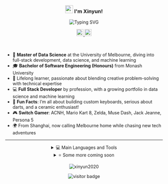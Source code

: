 <div align="center">

<h3><a href="https://www.gautamkrishnar.com/"><img src="https://media.giphy.com/media/hvRJCLFzcasrR4ia7z/giphy.gif" width="25px"></a>  I'm Xinyun!</h3>

![Typing SVG](https://readme-typing-svg.demolab.com/?lines=Hello+World,+Nice+to+meet+you!)

<a target="_blank" href="https://www.linkedin.com/in/xinyun2020/">
  <img alt="Linkedin" width="22px" src="https://img.icons8.com/ios-filled/ffffff/linkedin.png"/>
</a>
<a target="_blank" href="mailto:xinyunzhang2016@gmail.com">
  <img alt="Gmail" width="22px" src="https://img.icons8.com/ios-filled/ffffff/gmail.png"/>
</a>
</div>

<br />
<br />

- 📖 **Master of Data Science** at the University of Melbourne, diving into full-stack development, data science, and machine learning
- 🎓 **Bachelor of Software Engineering (Honours)** from Monash University
- 🌱 Lifelong learner, passionate about blending creative problem-solving with technical expertise
- 💻 **Full Stack Developer** by profession, with a growing portfolio in data science and machine learning
- 🎯 **Fun Facts**: I’m all about building custom keyboards, serious about darts, and a ceramic enthusiast!
- 🎮 **Switch Gamer**: ACNH, Mario Kart 8, Zelda, Muse Dash, Jack Jeanne, Persona 5
- 🌍 From Shanghai, now calling Melbourne home while chasing new tech adventures

---

<div align="center">

<details>
  <summary>💻 Main Languages and Tools </summary>

<!-- Skills Emoji -->
[![My Skills](https://skillicons.dev/icons?i=javascript,typescript,py,rust,matlab,linux,github,pytorch,tensorflow,opencv,git,stackoverflow,visualstudio,vscode,pycharm,anaconda,raspberrypi,docker,vim,gmail,gcp,r,react,java,postgresql,mysql,git,bash,swift&theme=dark&perline=7)](https://skillicons.dev)

</details>

<details>
  <summary>⭐ Some more coming soon </summary>

<!--START_SECTION:activity-->
1. ⭐⭐⭐
<!--END_SECTION:activity-->

</details>

<p align="center"><img align="center" src="https://github-readme-stats.vercel.app/api/top-langs?username=xinyun2020&show_icons=true&locale=en&layout=compact" alt="xinyun2020" /></p>


<p  align="center">
<!--<img src="https://visitor-badge.glitch.me/badge?page_id=xinyun2020.xinyun2020" alt="visitor badge"/>-->
<img src="https://visitor-badge.laobi.icu/badge?page_id=xinyun2020.xinyun2020" alt="visitor badge"/>       
</p>

<!--
**XinYun2020/XinYun2020** is a ✨ _special_ ✨ repository because its `README.md` (this file) appears on your GitHub profile.

Here are some ideas to get you started:

- 🔭 I’m currently working on ...
- 🌱 I’m currently learning ...
- 👯 I’m looking to collaborate on ...
- 🤔 I’m looking for help with ...
- 💬 Ask me about ...
- 📫 How to reach me: ...
- 😄 Pronouns: ...
- ⚡ Fun fact: ...
[![Metrics](https://github.com/XinYun2020/XinYun2020/blob/master/github-metrics.svg)](https://github.com/XinYun2020)
-->

[github]: https://github.com/XinYun2020
[twitter]: https://twitter.com/
[instagram]: https://instagram.com/zhangxinyun23
[linkedin]: https://linkedin.com/in/xinyun-zhang-48b7321a1

</div>
